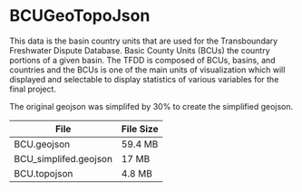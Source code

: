 # BCUGeoTopoJson

This data is the basin country units that are used for the Transboundary Freshwater Dispute Database. Basic County Units (BCUs)
the country portions of a given basin. The TFDD is composed of BCUs, basins, and countries and the BCUs is one of the main
units of visualization which will displayed and selectable to display statistics of various variables for the final project.

The original geojson was simplifed by 30% to create the simplified geojson. 

| File                  | File Size |
| --------------------- | --------- |
| BCU.geojson           | 59.4 MB   |
| BCU_simplifed.geojson | 17 MB     |
| BCU.topojson          | 4.8 MB    |


